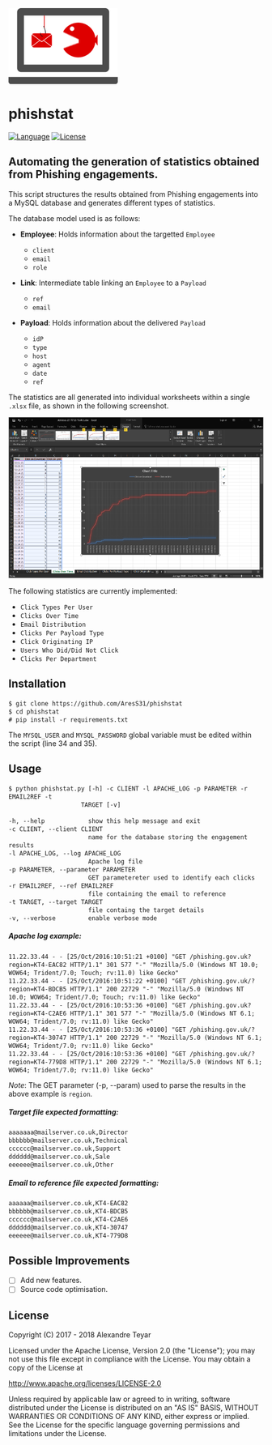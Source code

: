 ![phishstat](images/phishstat.png)
# phishstat
[![Language](https://img.shields.io/badge/Lang-Python-blue.svg)](https://www.python.org)
[![License](https://img.shields.io/badge/License-Apache%202.0-red.svg)](https://opensource.org/licenses/Apache-2.0)

## Automating the generation of statistics obtained from Phishing engagements.

This script structures the results obtained from Phishing engagements into a MySQL database and generates different types of statistics.

The database model used is as follows:
* **Employee**: Holds information about the targetted `Employee` 
  * `client`
  * `email`
  * `role`

* **Link**: Intermediate table linking an `Employee` to a `Payload`
  * `ref`
  * `email`

* **Payload**: Holds information about the delivered `Payload` 
  * `idP`
  * `type`
  * `host`
  * `agent`
  * `date`
  * `ref`

The statistics are all generated into individual worksheets within a single `.xlsx` file, as shown in the following screenshot.
 
![example](images/example.png)

The following statistics are currently implemented:
* `Click Types Per User`
* `Clicks Over Time`
* `Email Distribution`
* `Clicks Per Payload Type`
* `Click Originating IP`
* `Users Who Did/Did Not Click`
* `Clicks Per Department`

## Installation
```
$ git clone https://github.com/AresS31/phishstat
$ cd phishstat
# pip install -r requirements.txt
```
The `MYSQL_USER` and `MYSQL_PASSWORD` global variable must be edited  within the script (line 34 and 35).

## Usage
```
$ python phishstat.py [-h] -c CLIENT -l APACHE_LOG -p PARAMETER -r EMAIL2REF -t
                    TARGET [-v]

-h, --help            show this help message and exit
-c CLIENT, --client CLIENT
                      name for the database storing the engagement results
-l APACHE_LOG, --log APACHE_LOG
                      Apache log file
-p PARAMETER, --parameter PARAMETER
                      GET parametereter used to identify each clicks
-r EMAIL2REF, --ref EMAIL2REF
                      file containing the email to reference
-t TARGET, --target TARGET
                      file containg the target details
-v, --verbose         enable verbose mode
```
##### Apache log example:
```
11.22.33.44 - - [25/Oct/2016:10:51:21 +0100] "GET /phishing.gov.uk?region=KT4-EAC82 HTTP/1.1" 301 577 "-" "Mozilla/5.0 (Windows NT 10.0; WOW64; Trident/7.0; Touch; rv:11.0) like Gecko"
11.22.33.44 - - [25/Oct/2016:10:51:22 +0100] "GET /phishing.gov.uk/?region=KT4-BDCB5 HTTP/1.1" 200 22729 "-" "Mozilla/5.0 (Windows NT 10.0; WOW64; Trident/7.0; Touch; rv:11.0) like Gecko"
11.22.33.44 - - [25/Oct/2016:10:53:36 +0100] "GET /phishing.gov.uk?region=KT4-C2AE6 HTTP/1.1" 301 577 "-" "Mozilla/5.0 (Windows NT 6.1; WOW64; Trident/7.0; rv:11.0) like Gecko"
11.22.33.44 - - [25/Oct/2016:10:53:36 +0100] "GET /phishing.gov.uk/?region=KT4-30747 HTTP/1.1" 200 22729 "-" "Mozilla/5.0 (Windows NT 6.1; WOW64; Trident/7.0; rv:11.0) like Gecko"
11.22.33.44 - - [25/Oct/2016:10:53:36 +0100] "GET /phishing.gov.uk/?region=KT4-779D8 HTTP/1.1" 200 22729 "-" "Mozilla/5.0 (Windows NT 6.1; WOW64; Trident/7.0; rv:11.0) like Gecko"         
```

*Note*: The GET parameter (-p, --param) used to parse the results in the above example is `region`.

##### Target file expected formatting:
```
aaaaaaa@mailserver.co.uk,Director
bbbbbb@mailserver.co.uk,Technical
cccccc@mailserver.co.uk,Support
dddddd@mailserver.co.uk,Sale
eeeeee@mailserver.co.uk,Other
```

##### Email to reference file expected formatting:
```
aaaaaa@mailserver.co.uk,KT4-EAC82
bbbbbb@mailserver.co.uk,KT4-BDCB5
cccccc@mailserver.co.uk,KT4-C2AE6
dddddd@mailserver.co.uk,KT4-30747
eeeeee@mailserver.co.uk,KT4-779D8
```

## Possible Improvements
- [ ] Add new features.
- [ ] Source code optimisation.

## License
Copyright (C) 2017 - 2018 Alexandre Teyar

Licensed under the Apache License, Version 2.0 (the "License");
you may not use this file except in compliance with the License.
You may obtain a copy of the License at

<http://www.apache.org/licenses/LICENSE-2.0>

Unless required by applicable law or agreed to in writing, software
distributed under the License is distributed on an "AS IS" BASIS,
WITHOUT WARRANTIES OR CONDITIONS OF ANY KIND, either express or implied.
See the License for the specific language governing permissions and
limitations under the License.
